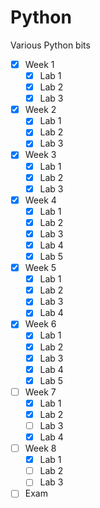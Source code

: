# Python
Various Python bits

- [x] Week 1
  - [x] Lab 1
  - [x] Lab 2
  - [x] Lab 3
- [x] Week 2
  - [x] Lab 1
  - [x] Lab 2
  - [x] Lab 3
- [x] Week 3
  - [x] Lab 1
  - [x] Lab 2
  - [x] Lab 3
- [x] Week 4
  - [x] Lab 1
  - [x] Lab 2
  - [x] Lab 3
  - [x] Lab 4
  - [x] Lab 5
- [x] Week 5
  - [x] Lab 1
  - [x] Lab 2
  - [x] Lab 3
  - [x] Lab 4
- [x] Week 6
  - [x] Lab 1
  - [x] Lab 2
  - [x] Lab 3
  - [x] Lab 4
  - [x] Lab 5
- [ ] Week 7
  - [x] Lab 1
  - [x] Lab 2
  - [ ] Lab 3
  - [x] Lab 4
- [ ] Week 8
  - [x] Lab 1
  - [ ] Lab 2
  - [ ] Lab 3
- [ ] Exam
